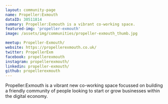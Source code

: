 ```yaml
---
layout: community-page
name: Propeller:Exmouth
dataID: 30511814
summary: Propeller:Exmouth is a vibrant co-working space.
featured-img: 'propeller-exmouth'
image: /assets/img/communities/propeller-exmouth_thumb.jpg

meetup: Propeller-Exmouth/
website: https://propellerexmouth.co.uk/
twitter: PropellerExm
facebook: propellerexmouth
instagram: propellerexmouth/
linkedin: propeller-exmouth/
github: propellerexmouth
---
```

Propeller:Exmouth is a vibrant new co-working space focussed on building a friendly
community of people looking to start or grow businesses within the digital economy.
